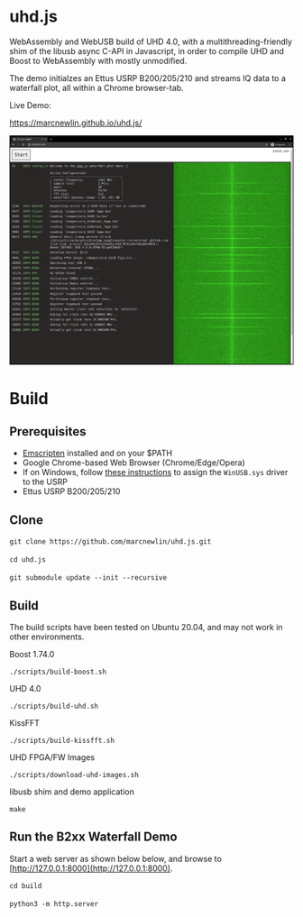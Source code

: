 # uhd.js

WebAssembly and WebUSB build of UHD 4.0, with a multithreading-friendly shim of the libusb async C-API in Javascript, in order to compile UHD and Boost to WebAssembly with mostly unmodified.

The demo initialzes an Ettus USRP B200/205/210 and streams IQ data to a waterfall plot, all within a Chrome browser-tab.

Live Demo: 

https://marcnewlin.github.io/uhd.js/

![Screenshot](/screenshot.png?raw=true)

# Build

## Prerequisites

- [Emscripten](https://emscripten.org/docs/getting_started/downloads.html) installed and on your $PATH
- Google Chrome-based Web Browser (Chrome/Edge/Opera)
- If on Windows, follow [these instructions](https://docs.microsoft.com/en-us/windows-hardware/drivers/usbcon/winusb-installation#installing-winusb-by-specifying-the-system-provided-device-class) to assign the `WinUSB.sys` driver to the USRP
- Ettus USRP B200/205/210

## Clone

```
git clone https://github.com/marcnewlin/uhd.js.git

cd uhd.js

git submodule update --init --recursive
```

## Build

The build scripts have been tested on Ubuntu 20.04, and may not work in other environments.

Boost 1.74.0

```
./scripts/build-boost.sh
```

UHD 4.0

```
./scripts/build-uhd.sh
```

KissFFT

```
./scripts/build-kissfft.sh
```

UHD FPGA/FW Images

```
./scripts/download-uhd-images.sh
```

libusb shim and demo application

```
make
```



## Run the B2xx Waterfall Demo

Start a web server as shown below below, and browse to [http://127.0.0.1:8000](http://127.0.0.1:8000).

```
cd build

python3 -m http.server
```

